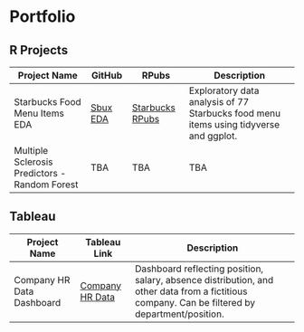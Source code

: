 # Portfolio
## R Projects

| Project Name  | GitHub | RPubs          | Description | 
| ------------- | ------------- |-------------|--------------|
| Starbucks Food Menu Items EDA  | [Sbux EDA](https://github.com/estrati1806/R_Projects/blob/main/SbuxEDA.Rmd) | [Starbucks RPubs](https://rpubs.com/emistrati/StarbucksEDA) | Exploratory data analysis of 77 Starbucks food menu items using tidyverse and ggplot. |
| Multiple Sclerosis Predictors - Random Forest  | TBA  | TBA | TBA |

## Tableau
| Project Name  | Tableau Link  | Description | 
| ------------- | ------------- |-------------|
|Company HR Data Dashboard | [Company HR Data](https://public.tableau.com/app/profile/emi.strati/viz/HRAnalytics-FilteringonPosition/StructureSalarySatisfactionEngagement) | Dashboard reflecting position, salary, absence distribution, and other data from a fictitious company. Can be filtered by department/position. |
